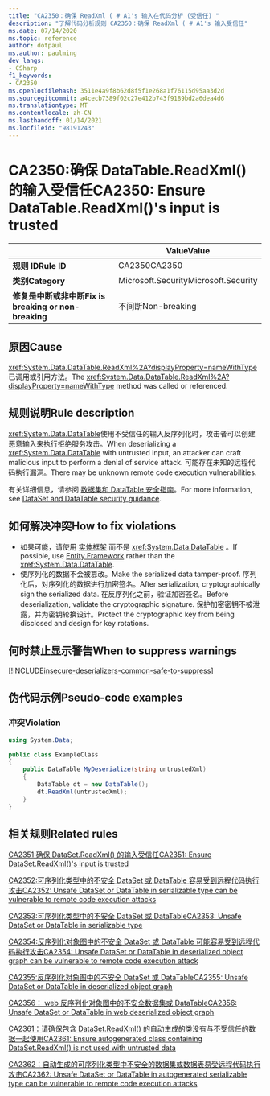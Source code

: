 ```yaml
---
title: "CA2350：确保 ReadXml ( # A1's 输入在代码分析 (受信任) "
description: "了解代码分析规则 CA2350：确保 ReadXml ( # A1's 输入受信任"
ms.date: 07/14/2020
ms.topic: reference
author: dotpaul
ms.author: paulming
dev_langs:
- CSharp
f1_keywords:
- CA2350
ms.openlocfilehash: 3511e4a9f8b62d8f5f1e268a1f76115d95aa3d2d
ms.sourcegitcommit: a4cecb7389f02c27e412b743f9189bd2a6dea4d6
ms.translationtype: MT
ms.contentlocale: zh-CN
ms.lasthandoff: 01/14/2021
ms.locfileid: "98191243"
---
```

# <a name="ca2350-ensure-datatablereadxmls-input-is-trusted"></a><span data-ttu-id="fe28c-103">CA2350:确保 DataTable.ReadXml() 的输入受信任</span><span class="sxs-lookup"><span data-stu-id="fe28c-103">CA2350: Ensure DataTable.ReadXml()'s input is trusted</span></span>

| | <span data-ttu-id="fe28c-104">Value</span><span class="sxs-lookup"><span data-stu-id="fe28c-104">Value</span></span> |
|-|-|
| <span data-ttu-id="fe28c-105">**规则 ID**</span><span class="sxs-lookup"><span data-stu-id="fe28c-105">**Rule ID**</span></span> |<span data-ttu-id="fe28c-106">CA2350</span><span class="sxs-lookup"><span data-stu-id="fe28c-106">CA2350</span></span>|
| <span data-ttu-id="fe28c-107">**类别**</span><span class="sxs-lookup"><span data-stu-id="fe28c-107">**Category**</span></span> |<span data-ttu-id="fe28c-108">Microsoft.Security</span><span class="sxs-lookup"><span data-stu-id="fe28c-108">Microsoft.Security</span></span>|
| <span data-ttu-id="fe28c-109">**修复是中断或非中断**</span><span class="sxs-lookup"><span data-stu-id="fe28c-109">**Fix is breaking or non-breaking**</span></span> |<span data-ttu-id="fe28c-110">不间断</span><span class="sxs-lookup"><span data-stu-id="fe28c-110">Non-breaking</span></span>|

## <a name="cause"></a><span data-ttu-id="fe28c-111">原因</span><span class="sxs-lookup"><span data-stu-id="fe28c-111">Cause</span></span>

<span data-ttu-id="fe28c-112"><xref:System.Data.DataTable.ReadXml%2A?displayProperty=nameWithType>已调用或引用方法。</span><span class="sxs-lookup"><span data-stu-id="fe28c-112">The <xref:System.Data.DataTable.ReadXml%2A?displayProperty=nameWithType> method was called or referenced.</span></span>

## <a name="rule-description"></a><span data-ttu-id="fe28c-113">规则说明</span><span class="sxs-lookup"><span data-stu-id="fe28c-113">Rule description</span></span>

<span data-ttu-id="fe28c-114"><xref:System.Data.DataTable>使用不受信任的输入反序列化时，攻击者可以创建恶意输入来执行拒绝服务攻击。</span><span class="sxs-lookup"><span data-stu-id="fe28c-114">When deserializing a <xref:System.Data.DataTable> with untrusted input, an attacker can craft malicious input to perform a denial of service attack.</span></span> <span data-ttu-id="fe28c-115">可能存在未知的远程代码执行漏洞。</span><span class="sxs-lookup"><span data-stu-id="fe28c-115">There may be unknown remote code execution vulnerabilities.</span></span>

<span data-ttu-id="fe28c-116">有关详细信息，请参阅 [数据集和 DataTable 安全指南](../../../framework/data/adonet/dataset-datatable-dataview/security-guidance.md)。</span><span class="sxs-lookup"><span data-stu-id="fe28c-116">For more information, see [DataSet and DataTable security guidance](../../../framework/data/adonet/dataset-datatable-dataview/security-guidance.md).</span></span>

## <a name="how-to-fix-violations"></a><span data-ttu-id="fe28c-117">如何解决冲突</span><span class="sxs-lookup"><span data-stu-id="fe28c-117">How to fix violations</span></span>

- <span data-ttu-id="fe28c-118">如果可能，请使用 [实体框架](/ef/) 而不是 <xref:System.Data.DataTable> 。</span><span class="sxs-lookup"><span data-stu-id="fe28c-118">If possible, use [Entity Framework](/ef/) rather than the <xref:System.Data.DataTable>.</span></span>
- <span data-ttu-id="fe28c-119">使序列化的数据不会被篡改。</span><span class="sxs-lookup"><span data-stu-id="fe28c-119">Make the serialized data tamper-proof.</span></span> <span data-ttu-id="fe28c-120">序列化后，对序列化的数据进行加密签名。</span><span class="sxs-lookup"><span data-stu-id="fe28c-120">After serialization, cryptographically sign the serialized data.</span></span> <span data-ttu-id="fe28c-121">在反序列化之前，验证加密签名。</span><span class="sxs-lookup"><span data-stu-id="fe28c-121">Before deserialization, validate the cryptographic signature.</span></span> <span data-ttu-id="fe28c-122">保护加密密钥不被泄露，并为密钥轮换设计。</span><span class="sxs-lookup"><span data-stu-id="fe28c-122">Protect the cryptographic key from being disclosed and design for key rotations.</span></span>

## <a name="when-to-suppress-warnings"></a><span data-ttu-id="fe28c-123">何时禁止显示警告</span><span class="sxs-lookup"><span data-stu-id="fe28c-123">When to suppress warnings</span></span>

[!INCLUDE[insecure-deserializers-common-safe-to-suppress](~/includes/code-analysis/insecure-deserializers-common-safe-to-suppress.md)]

## <a name="pseudo-code-examples"></a><span data-ttu-id="fe28c-124">伪代码示例</span><span class="sxs-lookup"><span data-stu-id="fe28c-124">Pseudo-code examples</span></span>

### <a name="violation"></a><span data-ttu-id="fe28c-125">冲突</span><span class="sxs-lookup"><span data-stu-id="fe28c-125">Violation</span></span>

```csharp
using System.Data;

public class ExampleClass
{
    public DataTable MyDeserialize(string untrustedXml)
    {
        DataTable dt = new DataTable();
        dt.ReadXml(untrustedXml);
    }
}
```

## <a name="related-rules"></a><span data-ttu-id="fe28c-126">相关规则</span><span class="sxs-lookup"><span data-stu-id="fe28c-126">Related rules</span></span>

[<span data-ttu-id="fe28c-127">CA2351:确保 DataSet.ReadXml() 的输入受信任</span><span class="sxs-lookup"><span data-stu-id="fe28c-127">CA2351: Ensure DataSet.ReadXml()'s input is trusted</span></span>](ca2351.md)

[<span data-ttu-id="fe28c-128">CA2352:可序列化类型中的不安全 DataSet 或 DataTable 容易受到远程代码执行攻击</span><span class="sxs-lookup"><span data-stu-id="fe28c-128">CA2352: Unsafe DataSet or DataTable in serializable type can be vulnerable to remote code execution attacks</span></span>](ca2352.md)

[<span data-ttu-id="fe28c-129">CA2353:可序列化类型中的不安全 DataSet 或 DataTable</span><span class="sxs-lookup"><span data-stu-id="fe28c-129">CA2353: Unsafe DataSet or DataTable in serializable type</span></span>](ca2353.md)

[<span data-ttu-id="fe28c-130">CA2354:反序列化对象图中的不安全 DataSet 或 DataTable 可能容易受到远程代码执行攻击</span><span class="sxs-lookup"><span data-stu-id="fe28c-130">CA2354: Unsafe DataSet or DataTable in deserialized object graph can be vulnerable to remote code execution attack</span></span>](ca2354.md)

[<span data-ttu-id="fe28c-131">CA2355:反序列化对象图中的不安全 DataSet 或 DataTable</span><span class="sxs-lookup"><span data-stu-id="fe28c-131">CA2355: Unsafe DataSet or DataTable in deserialized object graph</span></span>](ca2355.md)

[<span data-ttu-id="fe28c-132">CA2356： web 反序列化对象图中的不安全数据集或 DataTable</span><span class="sxs-lookup"><span data-stu-id="fe28c-132">CA2356: Unsafe DataSet or DataTable in web deserialized object graph</span></span>](ca2356.md)

[<span data-ttu-id="fe28c-133">CA2361：请确保包含 DataSet.ReadXml() 的自动生成的类没有与不受信任的数据一起使用</span><span class="sxs-lookup"><span data-stu-id="fe28c-133">CA2361: Ensure autogenerated class containing DataSet.ReadXml() is not used with untrusted data</span></span>](ca2361.md)

[<span data-ttu-id="fe28c-134">CA2362：自动生成的可序列化类型中不安全的数据集或数据表易受远程代码执行攻击</span><span class="sxs-lookup"><span data-stu-id="fe28c-134">CA2362: Unsafe DataSet or DataTable in autogenerated serializable type can be vulnerable to remote code execution attacks</span></span>](ca2362.md)
